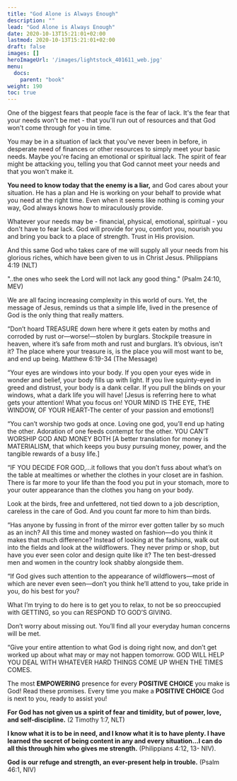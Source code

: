 ```yaml
---
title: "God Alone is Always Enough"
description: ""
lead: "God Alone is Always Enough"
date: 2020-10-13T15:21:01+02:00
lastmod: 2020-10-13T15:21:01+02:00
draft: false
images: []
heroImageUrl: '/images/lightstock_401611_web.jpg'
menu:
  docs:
    parent: "book"
weight: 190
toc: true
---
```



One of the biggest fears that people face is the fear of lack. It's the fear that your needs won't be met - that you'll run out of resources and that God won't come through for you in time.

You may be in a situation of lack that you've never been in before, in desperate need of finances or other resources to simply meet your basic needs. Maybe you're facing an emotional or spiritual lack. The spirit of fear might be attacking you, telling you that God cannot meet your needs and that you won't make it.

**You need to know today that the enemy is a liar,** and God cares about your situation. He has a plan and He is working on your behalf to provide what you need at the right time. Even when it seems like nothing is coming your way, God always knows how to miraculously provide.

Whatever your needs may be - financial, physical, emotional, spiritual - you don't have to fear lack. God will provide for you, comfort you, nourish you and bring you back to a place of strength. Trust in His provision.

And this same God who takes care of me will supply all your needs from his glorious riches, which have been given to us in Christ Jesus. Philippians 4:19 (NLT)

"..the ones who seek the Lord will not lack any good thing." (Psalm 24:10, MEV)

We are all facing increasing complexity in this world of ours. Yet, the message of Jesus, reminds us that a simple life, lived in the presence of God is the only thing that really matters.

“Don’t hoard TREASURE down here where it gets eaten by moths and corroded by rust or—worse!—stolen by burglars. Stockpile treasure in heaven, where it’s safe from moth and rust and burglars. It’s obvious, isn’t it? The place where your treasure is, is the place you will most want to be, and end up being. Matthew 6:19-34 (The Message)

“Your eyes are windows into your body. If you open your eyes wide in wonder and belief, your body fills up with light. If you live squinty-eyed in greed and distrust, your body is a dank cellar. If you pull the blinds on your windows, what a dark life you will have! [Jesus is referring here to what gets your attention! What you focus on! YOUR MIND IS THE EYE, THE WINDOW, OF YOUR HEART-The center of your passion and emotions!]

“You can’t worship two gods at once. Loving one god, you’ll end up hating the other. Adoration of one feeds contempt for the other. YOU CAN’T WORSHIP GOD AND MONEY BOTH [A better translation for money is MATERIALISM, that which keeps you busy pursuing money, power, and the tangible rewards of a busy life.]

“IF YOU DECIDE FOR GOD,…it follows that you don’t fuss about what’s on the table at mealtimes or whether the clothes in your closet are in fashion. There is far more to your life than the food you put in your stomach, more to your outer appearance than the clothes you hang on your body.

Look at the birds, free and unfettered, not tied down to a job description, careless in the care of God. And you count far more to him than birds.

“Has anyone by fussing in front of the mirror ever gotten taller by so much as an inch? All this time and money wasted on fashion—do you think it makes that much difference? Instead of looking at the fashions, walk out into the fields and look at the wildflowers. They never primp or shop, but have you ever seen color and design quite like it? The ten best-dressed men and women in the country look shabby alongside them.

“If God gives such attention to the appearance of wildflowers—most of which are never even seen—don’t you think he’ll attend to you, take pride in you, do his best for you?

What I’m trying to do here is to get you to relax, to not be so preoccupied with GETTING, so you can RESPOND TO GOD’S GIVING.

Don’t worry about missing out. You’ll find all your everyday human concerns will be met.

“Give your entire attention to what God is doing right now, and don’t get worked up about what may or may not happen tomorrow. GOD WILL HELP YOU DEAL WITH WHATEVER HARD THINGS COME UP WHEN THE TIMES COMES.

The most **EMPOWERING** presence for every **POSITIVE CHOICE** you make is God! Read these promises. Every time you make a **POSITIVE CHOICE** God is next to you, ready to assist you!

**For God has not given us a spirit of fear and timidity, but of power, love, and self-discipline.** (2 Timothy 1:7, NLT)

**I know what it is to be in need, and I know what it is to have plenty. I have learned the secret of being content in any and every situation…I can do all this through him who gives me strength.** (Philippians 4:12, 13- NIV).

**God is our refuge and strength, an ever-present help in trouble.** (Psalm 46:1, NIV)
